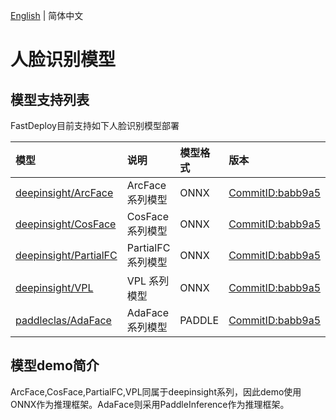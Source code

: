 [English](README_EN.md) | 简体中文
# 人脸识别模型


## 模型支持列表

FastDeploy目前支持如下人脸识别模型部署

| 模型                                     | 说明             | 模型格式       | 版本                                                                            |
|:---------------------------------------|:---------------|:-----------|:------------------------------------------------------------------------------|
| [deepinsight/ArcFace](./insightface)   | ArcFace 系列模型   | ONNX       | [CommitID:babb9a5](https://github.com/deepinsight/insightface/commit/babb9a5) |
| [deepinsight/CosFace](./insightface)   | CosFace 系列模型   | ONNX       | [CommitID:babb9a5](https://github.com/deepinsight/insightface/commit/babb9a5) |
| [deepinsight/PartialFC](./insightface) | PartialFC 系列模型 | ONNX       | [CommitID:babb9a5](https://github.com/deepinsight/insightface/commit/babb9a5) |
| [deepinsight/VPL](./insightface)       | VPL 系列模型       | ONNX       | [CommitID:babb9a5](https://github.com/deepinsight/insightface/commit/babb9a5) |
| [paddleclas/AdaFace](./adaface)        | AdaFace 系列模型   | PADDLE     | [CommitID:babb9a5](https://github.com/PaddlePaddle/PaddleClas/tree/v2.4.0)    |

## 模型demo简介

ArcFace,CosFace,PartialFC,VPL同属于deepinsight系列，因此demo使用ONNX作为推理框架。AdaFace则采用PaddleInference作为推理框架。
